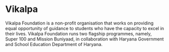 # Vikalpa
Vikalpa Foundation is a non-profit organisation that works on providing equal opportunity of guidance to students who have the capacity to excel in their lives. Vikalpa Foundation runs two flagship programmes, namely, Super 100 and Mission Buniyaad, in collaboration with Haryana Government and School Education Department of Haryana.

